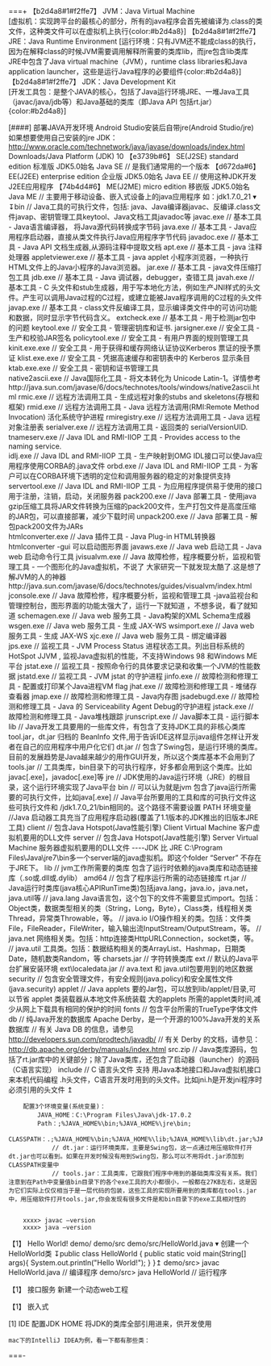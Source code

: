 ===+
【b2d4a8#1#f2ffe7】 JVM：Java Virtual Machine     
    [虚拟机：实现跨平台的最核心的部分，所有的java程序会首先被编译为.class的类文件，这种类文件可以在虚拟机上执行{color:#b2d4a8}]
【b2d4a8#1#f2ffe7】 JRE：Java Runtime Environment 
    [运行环境：只有JVM还不能成class的执行，因为在解释class的时候JVM需要调用解释所需要的类库lib，而jre包含lib类库
    JRE中包含了Java virtual machine（JVM），runtime class libraries和Java application launcher，这些是运行Java程序的必要组件{color:#b2d4a8}]
【b2d4a8#1#f2ffe7】 JDK：Java Development Kit     
    [开发工具包：是整个JAVA的核心，包括了Java运行环境JRE、一堆Java工具（javac/java/jdb等）和Java基础的类库（即Java API 包括rt.jar）{color:#b2d4a8}] 


[####] 部署JAVA开发环境 
Android Studio安装后自带jre(Android Studio/jre) 如果想要使用自己安装的jre
        JDK：http://www.oracle.com/technetwork/java/javase/downloads/index.html  Downloads/Java Platform (JDK) 10
            【e3739b#6】 SE(J2SE) standard edition    标准版  JDK5.0始名 Java SE     // 是我们通常用的一个版本
            【d672da#6】 EE(J2EE) enterprise edition  企业版  JDK5.0始名 Java EE     // 使用这种JDK开发J2EE应用程序
            【74b4d4#6】 ME(J2ME) micro edition       移嵌版  JDK5.0始名 Java ME     // 主要用于移动设备、嵌入式设备上的java应用程序
        如：jdk1.7.0_21 ▾
            ↧bin                         // Java工具的可执行文件，包括: java、Java编译器javac、反编译.class文件javap、密钥管理工具keytool、Java文档工具javadoc等 
                javac.exe               // 基本工具 - Java语言编译器， 将Java源代码转换成字节码
                java.exe                // 基本工具 - Java应用程序启动器，直接从类文件执行Java应用程序字节代码
                javadoc.exe             // 基本工具 - Java API 文档生成器,从源码注释中提取文档
                apt.exe                 // 基本工具 - java 注释处理器 
                appletviewer.exe        // 基本工具 - java applet 小程序浏览器，一种执行HTML文件上的Java小程序的Java浏览器。
                jar.exe                 // 基本工具 - java文件压缩打包工具 
                jdb.exe                 // 基本工具 - Java 调试器，debugger，查错工具
                javah.exe               // 基本工具 - C 头文件和stub生成器，用于写本地化方法，例如生产JNI样式的头文件。产生可以调用Java过程的C过程，或建立能被Java程序调用的C过程的头文件
                javap.exe               // 基本工具 - class文件反编译工具，显示编译类文件中的可访问功能和数据，同时显示字节代码含义。
                extcheck.exe            // 基本工具 - 用于检测jar包中的问题
                keytool.exe             // 安全工具 - 管理密钥库和证书. 
                jarsigner.exe           // 安全工具 - 生产和校验JAR签名
                policytool.exe          // 安全工具 - 有用户界面的规则管理工具
                kinit.exe.exe           // 安全工具 - 用于获得和缓存网络认证协议Kerberos 票证的授予票证 
                klist.exe.exe           // 安全工具 - 凭据高速缓存和密钥表中的 Kerberos 显示条目  
                ktab.exe.exe            // 安全工具 - 密钥和证书管理工具  
                native2ascii.exe        // Java国际化工具 - 将文本转化为 Unicode Latin-1。详情参考http://java.sun.com/javase/6/docs/technotes/tools/windows/native2ascii.html 
                rmic.exe                // 远程方法调用工具 - 生成远程对象的stubs and skeletons(存根和框架) 
                rmid.exe                // 远程方法调用工具 - Java 远程方法调用(RMI:Remote Method Invocation) 活化系统守护进程 
                rmiregistry.exe         // 远程方法调用工具 - Java 远程对象注册表 
                serialver.exe           // 远程方法调用工具 - 返回类的 serialVersionUID.
                tnameserv.exe           // Java IDL and RMI-IIOP 工具 - Provides access to the naming service.  
                idlj.exe                // Java IDL and RMI-IIOP 工具 - 生产映射到OMG IDL接口可以使Java应用程序使用CORBA的.java文件 
                orbd.exe                // Java IDL and RMI-IIOP 工具 - 为客户可以在CORBA环境下透明的定位和调用服务器的稳定的对象提供支持 
                servertool.exe          // Java IDL and RMI-IIOP 工具 - 为应用程序提供易于使用的接口用于注册，注销，启动，关闭服务器 
                pack200.exe             // Java 部署工具 - 使用java gzip压缩工具将JAR文件转换为压缩的pack200文件，生产打包文件是高度压缩的JAR包，可以直接部署，减少下载时间 
                unpack200.exe           // Java 部署工具 - 解包pack200文件为JARs  
                htmlconverter.exe       // Java 插件工具 - Java Plug-in HTML转换器 htmlconverter -gui 可以启动图形界面 
                javaws.exe              // Java web 启动工具 - Java web 启动命令行工具 
                jvisualvm.exe           // Java 故障检修，程序概要分析，监视和管理工具 - 一个图形化的Java虚拟机，不说了 大家研究一下就发现太酷了.这是想了解JVM的人的神器http://java.sun.com/javase/6/docs/technotes/guides/visualvm/index.html
                jconsole.exe            // Java 故障检修，程序概要分析，监视和管理工具 -java监视台和管理控制台，图形界面的功能太强大了，运行一下就知道 ，不想多说，看了就知道 
                schemagen.exe           // Java web 服务工具 - Java构架的XML Schema生成器 
                wsgen.exe               // Java web 服务工具 - 生成 JAX-WS 
                wsimport.exe            // Java web 服务工具 - 生成 JAX-WS 
                xjc.exe                 // Java web 服务工具 - 绑定编译器  
                jps.exe                 // 监视工具 - JVM Process Status 进程状态工具。列出目标系统的HotSpot JJVM , 监视Java虚拟机的性能，不支持Windows 98 和Windows ME 平台 
                jstat.exe               // 监视工具 - 按照命令行的具体要求记录和收集一个JVM的性能数据 
                jstatd.exe              // 监视工具 - JVM jstat 的守护进程 
                jinfo.exe               // 故障检测和修理工具 - 配置或打印某个Java进程VM flag 
                jhat.exe                // 故障检测和修理工具 - 堆储存查看器 
                jmap.exe                // 故障检测和修理工具 - Java内存图 
                jsadebugd.exe           // 故障检测和修理工具 - Java 的 Serviceability Agent Debug的守护进程 
                jstack.exe              // 故障检测和修理工具 - Java堆栈跟踪 
                jrunscript.exe          // Java脚本工具 - 运行脚本
            lib                         // Java开发工具要用的一些库文件，有包含了支持JDK工具的非核心类库tool.jar，dt.jar 归档的 BeanInfo 文件,用于告诉IDE这样显示java组件怎样让开发者在自己的应用程序中用户化它们 
                dt.jar                  // 包含了Swing包，是运行环境的类库。目前的发展趋势是Java越来越少的用作GUI开发，所以这个类库基本不会用到了
                tools.jar               // 工具类库，bin目录下的可执行程序，好多都会用到这个类库。比如javac[.exe]，javadoc[.exe]等
            jre                         // JDK使用的Java运行环境（JRE）的根目录，这个运行环境实现了Java平台
                bin                     // 可以认为就是jvm 包含了java运行所需要的可执行文件，比如java[.exe]
                                        // Java平台所要用的工具和库的可执行文件这些可执行文件和 /jdk1.7.0_21/bin相同的。这个路径不需要设置 PATH 环境变量  //Java 启动器工具充当了应用程序启动器(覆盖了1.1版本的JDK推出的旧版本JRE工具) 
                    client              // 包含Java Hotspot(Java性能引擎) Client Virtual Machine 客户虚拟机要用的DLL文件 
                    server              // 包含Java Hotspot(Java性能引擎) Server Virtual Machine 服务器虚拟机要用的DLL文件 ----JDK 比 JRE C:\Program Files\Java\jre7\bin多一个server端的java虚拟机。即这个folder “Server” 不存在于JRE下。
                lib                     // jvm工作所需要的类库 包含了运行时依赖的java类库和动态链接库（.so或.dll或.dylib）
                    amd64               // 包含了程序运行所需的动态链接库 
                    rt.jar              // Java运行时类库(java核心APIRunTime类)包括java.lang，java.io，java.net，java.util等
                                        // java.lang  Java语言包，这个包下的文件不需要显式import。包括：Object类，数据类型相关的类（String，Long，Byte），Class类，线程相关类Thread，异常类Throwable，等。
                                        // java.io    I/O操作相关的类。包括：文件类File，FileReader，FileWriter，输入输出流InputStream/OutputStream，等。
                                        // java.net   网络相关类。包括：http连接类HttpURLConnection，socket类，等。
                                        // java.util  工具类。包括：数据结构相关的类ArrayList、Hashmap，日期类Date，随机数类Random，等 
                    charsets.jar        // 字符转换类库 
                    ext                 // 默认的Java平台扩展安装环境 
                    ext\localedata.jar  // ava.text 和 java.util包要用到的地区数据  
                    security            // 包含安全管理文件，有安全规则(java.policy)和安全属性文件(java.security) 
                    applet              // Java applets 要的Jar包，可以放到lib/applet/目录,可以节省 applet 类装载器从本地文件系统装载 大的applets 所需的applet类时间,减少从网上下载具有相同的保护的时间
                    fonts               // 包含平台所需的TrueType字体文件
            db                          // 纯Java开发的数据库 Apache Derby，是一个开源的100%Java开发的关系数据库
                                        // 有关 Java DB 的信息，请参见 http://developers.sun.com/prodtech/javadb/
                                        // 有关 Derby 的文档，请参见：http://db.apache.org/derby/manuals/index.html
            src.zip                     // Java类库源码，包括了rt.jar库中的关键部分；除了Java类库，还包含了启动器（launcher）的源码（C语言实现）
            include                     // C 语言头文件 支持 用Java本地接口和Java虚拟机接口 来本机代码编程 .h头文件，C语言开发时用到的头文件。比如jni.h是开发jni程序时必须引用的头文件
            ↥

        配置3个环境变量(系统变量)：
            JAVA_HOME：C:\Program Files\Java\jdk-17.0.2  
            Path：;%JAVA_HOME%\bin;%JAVA_HOME%\jre\bin;
            CLASSPATH：.;%JAVA_HOME%\bin;%JAVA_HOME%\lib;%JAVA_HOME%\lib\dt.jar;%JAVA_HOME%\lib\tools.jar
                // dt.jar：运行环境类库，主要是Swing包，这一点通过用压缩软件打开dt.jar也可以看到。如果在开发时候没有用到Swing包，那么可以不用将dt.jar添加到CLASSPATH变量中
                // tools.jar：工具类库，它跟我们程序中用到的基础类库没有关系。我们注意到在Path中变量值bin目录下的各个exe工具的大小都很小，一般都在27KB左右，这是因为它们实际上仅仅相当于是一层代码的包装，这些工具的实现所要用到的类库都在tools.jar中，用压缩软件打开tools.jar,你会发现有很多文件是和bin目录下的exe工具相对性的


        xxxx> javac –version
        xxxx> java –version

【1】 Hello World!
    demo/
    demo/src
    demo/src/HelloWorld.java ▾ 创建一个HelloWorld类
        ↧public class HelloWorld {
            public static void main(String[] args){
                System.out.println("Hello World!");
            }
        }↥
    demo/src> javac HelloWorld.java  // 编译程序
    demo/src> java HelloWorld        // 运行程序
    
【1】 接口服务
    新建一个动态web工程

【1】 嵌入式






[1] IDE
    配置JDK HOME
        将JDK的类库全部引用进来，供开发使用
        
    mac下的IntelliJ IDEA为例，看一下都有那些类：










===-